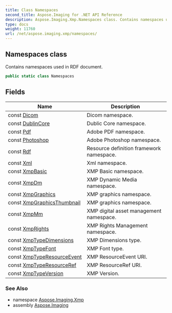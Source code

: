 ```yaml
---
title: Class Namespaces
second_title: Aspose.Imaging for .NET API Reference
description: Aspose.Imaging.Xmp.Namespaces class. Contains namespaces used in RDF document
type: docs
weight: 11760
url: /net/aspose.imaging.xmp/namespaces/
---
```

## Namespaces class

Contains namespaces used in RDF document.

```csharp
public static class Namespaces
```

## Fields

| Name | Description |
| --- | --- |
| const [Dicom](../../aspose.imaging.xmp/namespaces/dicom/) | Dicom namespace. |
| const [DublinCore](../../aspose.imaging.xmp/namespaces/dublincore/) | Dublic Core namespace. |
| const [Pdf](../../aspose.imaging.xmp/namespaces/pdf/) | Adobe PDF namespace. |
| const [Photoshop](../../aspose.imaging.xmp/namespaces/photoshop/) | Adobe Photoshop namespace. |
| const [Rdf](../../aspose.imaging.xmp/namespaces/rdf/) | Resource definition framework namespace. |
| const [Xml](../../aspose.imaging.xmp/namespaces/xml/) | Xml namespace. |
| const [XmpBasic](../../aspose.imaging.xmp/namespaces/xmpbasic/) | XMP Basic namespace. |
| const [XmpDm](../../aspose.imaging.xmp/namespaces/xmpdm/) | XMP Dynamic Media namespace. |
| const [XmpGraphics](../../aspose.imaging.xmp/namespaces/xmpgraphics/) | XMP graphics namespace. |
| const [XmpGraphicsThumbnail](../../aspose.imaging.xmp/namespaces/xmpgraphicsthumbnail/) | XMP graphics namespace. |
| const [XmpMm](../../aspose.imaging.xmp/namespaces/xmpmm/) | XMP digital asset management namespace. |
| const [XmpRights](../../aspose.imaging.xmp/namespaces/xmprights/) | XMP Rights Management namespace. |
| const [XmpTypeDimensions](../../aspose.imaging.xmp/namespaces/xmptypedimensions/) | XMP Dimensions type. |
| const [XmpTypeFont](../../aspose.imaging.xmp/namespaces/xmptypefont/) | XMP Font type. |
| const [XmpTypeResourceEvent](../../aspose.imaging.xmp/namespaces/xmptyperesourceevent/) | XMP ResourceEvent URI. |
| const [XmpTypeResourceRef](../../aspose.imaging.xmp/namespaces/xmptyperesourceref/) | XMP ResourceRef URI. |
| const [XmpTypeVersion](../../aspose.imaging.xmp/namespaces/xmptypeversion/) | XMP Version. |

### See Also

* namespace [Aspose.Imaging.Xmp](../../aspose.imaging.xmp/)
* assembly [Aspose.Imaging](../../)



